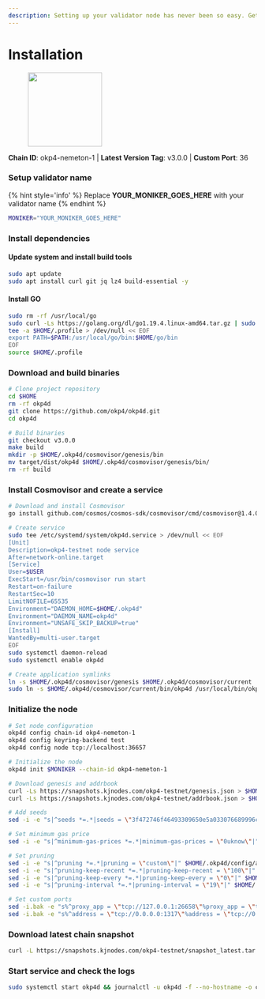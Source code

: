 ```yaml
---
description: Setting up your validator node has never been so easy. Get your validator running in minutes by following step by step instructions.
---
```


# Installation

<figure><img src="https://raw.githubusercontent.com/kj89/testnet_manuals/main/pingpub/logos/okp4.png" width="150" alt=""><figcaption></figcaption></figure>

**Chain ID**: okp4-nemeton-1 | **Latest Version Tag**: v3.0.0 | **Custom Port**: 36

### Setup validator name

{% hint style='info' %}
Replace **YOUR_MONIKER_GOES_HERE** with your validator name
{% endhint %}

```bash
MONIKER="YOUR_MONIKER_GOES_HERE"
```

### Install dependencies

#### Update system and install build tools

```bash
sudo apt update
sudo apt install curl git jq lz4 build-essential -y
```

#### Install GO

```bash
sudo rm -rf /usr/local/go
sudo curl -Ls https://golang.org/dl/go1.19.4.linux-amd64.tar.gz | sudo tar -C /usr/local -xz
tee -a $HOME/.profile > /dev/null << EOF
export PATH=$PATH:/usr/local/go/bin:$HOME/go/bin
EOF
source $HOME/.profile
```

### Download and build binaries

```bash
# Clone project repository
cd $HOME
rm -rf okp4d
git clone https://github.com/okp4/okp4d.git
cd okp4d

# Build binaries
git checkout v3.0.0
make build
mkdir -p $HOME/.okp4d/cosmovisor/genesis/bin
mv target/dist/okp4d $HOME/.okp4d/cosmovisor/genesis/bin/
rm -rf build
```

### Install Cosmovisor and create a service

```bash
# Download and install Cosmovisor
go install github.com/cosmos/cosmos-sdk/cosmovisor/cmd/cosmovisor@1.4.0

# Create service
sudo tee /etc/systemd/system/okp4d.service > /dev/null << EOF
[Unit]
Description=okp4-testnet node service
After=network-online.target
[Service]
User=$USER
ExecStart=/usr/bin/cosmovisor run start
Restart=on-failure
RestartSec=10
LimitNOFILE=65535
Environment="DAEMON_HOME=$HOME/.okp4d"
Environment="DAEMON_NAME=okp4d"
Environment="UNSAFE_SKIP_BACKUP=true"
[Install]
WantedBy=multi-user.target
EOF
sudo systemctl daemon-reload
sudo systemctl enable okp4d

# Create application symlinks
ln -s $HOME/.okp4d/cosmovisor/genesis $HOME/.okp4d/cosmovisor/current
sudo ln -s $HOME/.okp4d/cosmovisor/current/bin/okp4d /usr/local/bin/okp4d
```

### Initialize the node

```bash
# Set node configuration
okp4d config chain-id okp4-nemeton-1
okp4d config keyring-backend test
okp4d config node tcp://localhost:36657

# Initialize the node
okp4d init $MONIKER --chain-id okp4-nemeton-1

# Download genesis and addrbook
curl -Ls https://snapshots.kjnodes.com/okp4-testnet/genesis.json > $HOME/.okp4d/config/genesis.json
curl -Ls https://snapshots.kjnodes.com/okp4-testnet/addrbook.json > $HOME/.okp4d/config/addrbook.json

# Add seeds
sed -i -e "s|^seeds *=.*|seeds = \"3f472746f46493309650e5a033076689996c8881@okp4-testnet.rpc.kjnodes.com:36659\"|" $HOME/.okp4d/config/config.toml

# Set minimum gas price
sed -i -e "s|^minimum-gas-prices *=.*|minimum-gas-prices = \"0uknow\"|" $HOME/.okp4d/config/app.toml

# Set pruning
sed -i -e "s|^pruning *=.*|pruning = \"custom\"|" $HOME/.okp4d/config/app.toml
sed -i -e "s|^pruning-keep-recent *=.*|pruning-keep-recent = \"100\"|" $HOME/.okp4d/config/app.toml
sed -i -e "s|^pruning-keep-every *=.*|pruning-keep-every = \"0\"|" $HOME/.okp4d/config/app.toml
sed -i -e "s|^pruning-interval *=.*|pruning-interval = \"19\"|" $HOME/.okp4d/config/app.toml

# Set custom ports
sed -i.bak -e "s%^proxy_app = \"tcp://127.0.0.1:26658\"%proxy_app = \"tcp://127.0.0.1:36658\"%; s%^laddr = \"tcp://127.0.0.1:26657\"%laddr = \"tcp://127.0.0.1:36657\"%; s%^pprof_laddr = \"localhost:6060\"%pprof_laddr = \"localhost:36060\"%; s%^laddr = \"tcp://0.0.0.0:26656\"%laddr = \"tcp://0.0.0.0:36656\"%; s%^prometheus_listen_addr = \":26660\"%prometheus_listen_addr = \":36660\"%" $HOME/.okp4d/config/config.toml
sed -i.bak -e "s%^address = \"tcp://0.0.0.0:1317\"%address = \"tcp://0.0.0.0:36317\"%; s%^address = \":8080\"%address = \":36080\"%; s%^address = \"0.0.0.0:9090\"%address = \"0.0.0.0:36090\"%; s%^address = \"0.0.0.0:9091\"%address = \"0.0.0.0:36091\"%; s%^address = \"0.0.0.0:8545\"%address = \"0.0.0.0:36545\"%; s%^ws-address = \"0.0.0.0:8546\"%ws-address = \"0.0.0.0:36546\"%" $HOME/.okp4d/config/app.toml
```

### Download latest chain snapshot

```bash
curl -L https://snapshots.kjnodes.com/okp4-testnet/snapshot_latest.tar.lz4 | lz4 -dc - | tar -xf - -C $HOME/.okp4d
```

### Start service and check the logs

```bash
sudo systemctl start okp4d && journalctl -u okp4d -f --no-hostname -o cat
```
